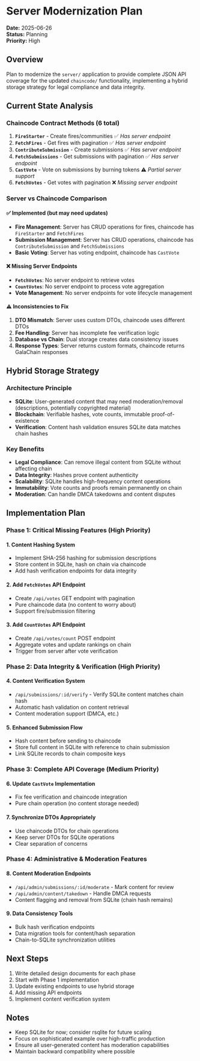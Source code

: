 # Server Modernization Plan

**Date:** 2025-06-26  
**Status:** Planning  
**Priority:** High

## Overview

Plan to modernize the `server/` application to provide complete JSON API coverage for the updated `chaincode/` functionality, implementing a hybrid storage strategy for legal compliance and data integrity.

## Current State Analysis

### Chaincode Contract Methods (6 total)
1. **`FireStarter`** - Create fires/communities ✅ *Has server endpoint*
2. **`FetchFires`** - Get fires with pagination ✅ *Has server endpoint*  
3. **`ContributeSubmission`** - Create submissions ✅ *Has server endpoint*
4. **`FetchSubmissions`** - Get submissions with pagination ✅ *Has server endpoint*
5. **`CastVote`** - Vote on submissions by burning tokens ⚠️ *Partial server support*
6. **`FetchVotes`** - Get votes with pagination ❌ *Missing server endpoint*

### Server vs Chaincode Comparison

#### ✅ Implemented (but may need updates)
- **Fire Management**: Server has CRUD operations for fires, chaincode has `FireStarter` and `FetchFires`
- **Submission Management**: Server has CRUD operations, chaincode has `ContributeSubmission` and `FetchSubmissions`
- **Basic Voting**: Server has voting endpoint, chaincode has `CastVote`

#### ❌ Missing Server Endpoints
- **`FetchVotes`**: No server endpoint to retrieve votes
- **`CountVotes`**: No server endpoint to process vote aggregation
- **Vote Management**: No server endpoints for vote lifecycle management

#### ⚠️ Inconsistencies to Fix
1. **DTO Mismatch**: Server uses custom DTOs, chaincode uses different DTOs
2. **Fee Handling**: Server has incomplete fee verification logic
3. **Database vs Chain**: Dual storage creates data consistency issues
4. **Response Types**: Server returns custom formats, chaincode returns GalaChain responses

## Hybrid Storage Strategy

### Architecture Principle
- **SQLite**: User-generated content that may need moderation/removal (descriptions, potentially copyrighted material)
- **Blockchain**: Verifiable hashes, vote counts, immutable proof-of-existence
- **Verification**: Content hash validation ensures SQLite data matches chain hashes

### Key Benefits
- **Legal Compliance**: Can remove illegal content from SQLite without affecting chain
- **Data Integrity**: Hashes prove content authenticity  
- **Scalability**: SQLite handles high-frequency content operations
- **Immutability**: Vote counts and proofs remain permanently on chain
- **Moderation**: Can handle DMCA takedowns and content disputes

## Implementation Plan

### Phase 1: Critical Missing Features (High Priority)

#### 1. Content Hashing System
- Implement SHA-256 hashing for submission descriptions
- Store content in SQLite, hash on chain via chaincode
- Add hash verification endpoints for data integrity

#### 2. Add `FetchVotes` API Endpoint
- Create `/api/votes` GET endpoint with pagination
- Pure chaincode data (no content to worry about)
- Support fire/submission filtering

#### 3. Add `CountVotes` API Endpoint 
- Create `/api/votes/count` POST endpoint
- Aggregate votes and update rankings on chain
- Trigger from server after vote verification

### Phase 2: Data Integrity & Verification (High Priority)

#### 4. Content Verification System
- `/api/submissions/:id/verify` - Verify SQLite content matches chain hash
- Automatic hash validation on content retrieval
- Content moderation support (DMCA, etc.)

#### 5. Enhanced Submission Flow
- Hash content before sending to chaincode
- Store full content in SQLite with reference to chain submission
- Link SQLite records to chain composite keys

### Phase 3: Complete API Coverage (Medium Priority)

#### 6. Update `CastVote` Implementation
- Fix fee verification and chaincode integration
- Pure chain operation (no content storage needed)

#### 7. Synchronize DTOs Appropriately
- Use chaincode DTOs for chain operations
- Keep server DTOs for SQLite operations
- Clear separation of concerns

### Phase 4: Administrative & Moderation Features

#### 8. Content Moderation Endpoints
- `/api/admin/submissions/:id/moderate` - Mark content for review
- `/api/admin/content/takedown` - Handle DMCA requests
- Content flagging and removal from SQLite (chain hash remains)

#### 9. Data Consistency Tools
- Bulk hash verification endpoints
- Data migration tools for content/hash separation
- Chain-to-SQLite synchronization utilities

## Next Steps

1. Write detailed design documents for each phase
2. Start with Phase 1 implementation
3. Update existing endpoints to use hybrid storage
4. Add missing API endpoints
5. Implement content verification system

## Notes

- Keep SQLite for now; consider rsqlite for future scaling
- Focus on sophisticated example over high-traffic production
- Ensure all user-generated content has moderation capabilities
- Maintain backward compatibility where possible